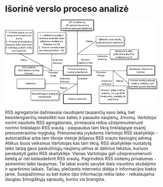 # Išorinė verslo proceso analizė

![Išorinė analizė](projektas/img/Išorinė_analizė.png)  

RSS agregatoriai dažniausiai naudojami taupančių savo laiką, bet 
besistengiančių neatsilikti nuo šalies ir pasaulio naujienų, žmonių.
Vartotojui norint naudotis RSS agregatoriais, pirmiausia
reikia užsiprenumeruoti norimo tinklalapio RSS srautą - paspaudus
tam tikrą tinklalapyje esantį prenumeravimo mygtuką. Prenumerata įvykdoma
Vartotojo RSS skaityklėje - automatiškai arba tam tikroje vietoje įklijavus RSS
srauto tiesioginį adresą. Atlikus šiuos veiksmus Vartotojas kas tam tikrą, RSS
skaityklėje nustatytą laiko tarpą gaus paskutiniųjų naujienų pilnus ar dalinius
tekstus, kuriuos perskaityti galės RSS skaityklėje. Vienas Vartotojas gali
užsiprenumeruoti keletą ar net keliasdešimt RSS srautų.
Pagrindinis RSS sistemų privalumas - asmeninio laiko taupymas. Tai labai svarbi 
savybė šiais visuotino skubėjimo ir spartinimo laikais. Tačiau, plečiantis 
internetui didėja ir informacijos kiekis jame. Susipažinimui su bet kokio tipo
informacija reikia laiko - reikalaujama daugiau žmogiškųjų sąnaudų, kurios vis
brangsta.
